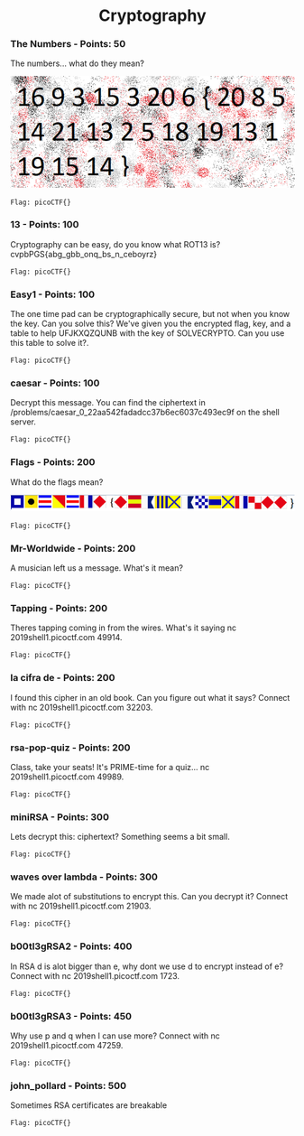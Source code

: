 
<h1 align="center">Cryptography</h1>


<h3>The Numbers - Points: 50</h3>
The numbers... what do they mean?

<img src="../Files/number.png"></img>

``` shell
Flag: picoCTF{}
```


<h3>13 - Points: 100</h3>
Cryptography can be easy, do you know what ROT13 is? cvpbPGS{abg_gbb_onq_bs_n_ceboyrz}

``` shell
Flag: picoCTF{}
```


<h3>Easy1 - Points: 100</h3>
The one time pad can be cryptographically secure, but not when you know the key. Can you solve this? We've given you the encrypted flag, key, and a table to help UFJKXQZQUNB with the key of SOLVECRYPTO. Can you use this table to solve it?. 

``` shell
Flag: picoCTF{}
```


<h3>caesar - Points: 100</h3>
Decrypt this message. You can find the ciphertext in /problems/caesar_0_22aa542fadadcc37b6ec6037c493ec9f on the shell server.

``` shell
Flag: picoCTF{}
```


<h3>Flags - Points: 200</h3>
What do the flags mean?

<img src="../Files/flag.png"></img>

``` shell
Flag: picoCTF{}
```


<h3>Mr-Worldwide - Points: 200</h3>
A musician left us a message. What's it mean?

``` shell
Flag: picoCTF{}
```


<h3>Tapping - Points: 200</h3>
Theres tapping coming in from the wires. What's it saying nc 2019shell1.picoctf.com 49914.

``` shell
Flag: picoCTF{}
```


<h3>la cifra de - Points: 200</h3>
I found this cipher in an old book. Can you figure out what it says? Connect with nc 2019shell1.picoctf.com 32203.

``` shell
Flag: picoCTF{}
```


<h3>rsa-pop-quiz - Points: 200</h3>
Class, take your seats! It's PRIME-time for a quiz... nc 2019shell1.picoctf.com 49989.

``` shell
Flag: picoCTF{}
```


<h3>miniRSA - Points: 300</h3>
Lets decrypt this: ciphertext? Something seems a bit small.

``` shell
Flag: picoCTF{}
```


<h3>waves over lambda - Points: 300</h3>
We made alot of substitutions to encrypt this. Can you decrypt it? Connect with nc 2019shell1.picoctf.com 21903.

``` shell
Flag: picoCTF{}
```


<h3>b00tl3gRSA2 - Points: 400</h3>
In RSA d is alot bigger than e, why dont we use d to encrypt instead of e? Connect with nc 2019shell1.picoctf.com 1723.

``` shell
Flag: picoCTF{}
```


<h3>b00tl3gRSA3 - Points: 450</h3>
Why use p and q when I can use more? Connect with nc 2019shell1.picoctf.com 47259.

``` shell
Flag: picoCTF{}
```


<h3>john_pollard - Points: 500</h3>
Sometimes RSA certificates are breakable

``` shell
Flag: picoCTF{}
```
